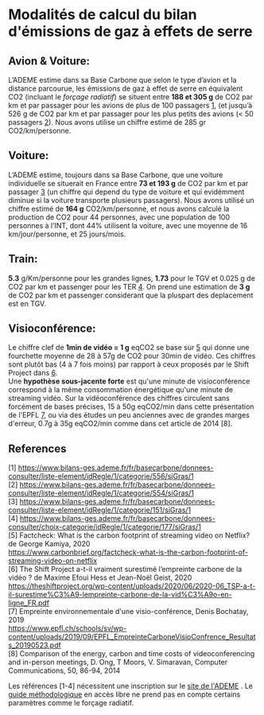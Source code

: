 # Modalités de calcul du bilan d'émissions de gaz à effets de serre 


## Avion & Voiture: 

L’ADEME estime dans sa Base Carbone que selon le type d’avion et la distance parcourue, les
émissions de gaz à effet de serre en équivalent CO2 (incluant le *forçage radiatif*) se situent entre **188 et 305 g** de
CO2 par km et par passager pour les avions de plus de 100 passagers [1](https://www.bilans-ges.ademe.fr/fr/basecarbone/donnees-consulter/liste-element/idRegle/1/categorie/556/siGras/1), (et jusqu’à 526 g de CO2 par km et
par passager pour les plus petits des avions (< 50 passagers [2](https://www.bilans-ges.ademe.fr/fr/basecarbone/donnees-consulter/liste-element/idRegle/1/categorie/554/siGras/1)). Nous avons utilise un chiffre estimé de 285 gr
CO2/km/personne.

## Voiture: 

L’ADEME estime, toujours dans sa Base Carbone, que une voiture individuelle se situerait en France
entre **73 et 193 g** de CO2 par km et par passager [3](https://www.bilans-ges.ademe.fr/fr/basecarbone/donnees-consulter/liste-element/idRegle/1/categorie/151/siGras/1) (un chiffre qui depend du type de voiture et qui evidémment
diminue si la voiture transporte plusieurs passagers). Nous avons utilisé un chiffre estimé de **164 g**
CO2/km/personne, et nous avons calculé la production de CO2 pour 44 personnes, avec une population de 100
personnes à l’INT, dont 44% utilisent la voiture, avec une moyenne de 16 km/jour/personne, et 25 jours/mois.

## Train: 

**5.3** g/Km/personne pour les grandes lignes, **1.73** pour le TGV et 0.025 g de
CO2 par km et passenger pour les TER [4](https://www.bilans-ges.ademe.fr/fr/basecarbone/donnees-consulter/choix-categorie/idRegle/1/categorie/177/siGras/1). On prend une estimation de **3 g** de CO2 par km et passenger
considerant que la pluspart des deplacement est en TGV.

## Visioconférence:

Le chiffre clef de **1min de vidéo = 1 g** eqCO2 se base sur [5](https://www.carbonbrief.org/factcheck-what-is-the-carbon-footprint-of-streaming-video-on-netflix) qui donne une fourchette
moyenne de 28 à 57g de CO2 pour 30min de vidéo. Ces chiffres sont plutôt bas (4 à 7 fois
moins) par rapport à ceux proposés par le Shift Project dans [6](https://theshiftproject.org/wp-content/uploads/2020/06/2020-06_TSP-a-t-il-surestime%C3%A9-lempreinte-carbone-de-la-vid%C3%A9o-en-ligne_FR.pdf).  
Une **hypothèse sous-jacente forte** est qu'une minute de visioconférence correspond à la
même consommation énergétique qu'une minute de streaming vidéo. Sur la
vidéoconférence des chiffres circulent sans forcément de bases précises, 15 à 50g
eqCO2/min dans cette présentation de l'EPFL [7](https://www.epfl.ch/schools/sv/wp-content/uploads2019/09/EPFL_EmpreinteCarboneVisioConfrence_Resultats_20190523.pdf), ou via des études un peu anciennes avec
de grandes marges d'erreur, 0.7g à 35g eqCO2/min comme dans cet article de 2014 [8].

## References

[1] https://www.bilans-ges.ademe.fr/fr/basecarbone/donnees-consulter/liste-element/idRegle/1/categorie/556/siGras/1  
[2] https://www.bilans-ges.ademe.fr/fr/basecarbone/donnees-consulter/liste-element/idRegle/1/categorie/554/siGras/1  
[3] https://www.bilans-ges.ademe.fr/fr/basecarbone/donnees-consulter/liste-element/idRegle/1/categorie/151/siGras/1  
[4] https://www.bilans-ges.ademe.fr/fr/basecarbone/donnees-consulter/choix-categorie/idRegle/1/categorie/177/siGras/1  
[5] Factcheck: What is the carbon footprint of streaming video on Netflix? de George Kamiya, 2020   
https://www.carbonbrief.org/factcheck-what-is-the-carbon-footprint-of-streaming-video-on-netflix  
[6] The Shift Project a-t-il vraiment surestimé l’empreinte carbone de la vidéo ? de Maxime Efoui Hess et Jean-Noël Geist, 2020  
https://theshiftproject.org/wp-content/uploads/2020/06/2020-06_TSP-a-t-il-surestime%C3%A9-lempreinte-carbone-de-la-vid%C3%A9o-en-ligne_FR.pdf  
[7] Empreinte environnementale d'une visio-conférence, Denis Bochatay, 2019  
https://www.epfl.ch/schools/sv/wp-content/uploads/2019/09/EPFL_EmpreinteCarboneVisioConfrence_Resultats_20190523.pdf  
[8] Comparison of the energy, carbon and time costs of videoconferencing and in-person meetings, D. Ong, T Moors, V. Simaravan, Computer Communications, 50, 86-94, 2014

Les références [1-4] nécessitent une inscription sur le [site de l'ADEME](https://www.bilans-ges.ademe.fr/fr/basecarbone/) . Le [guide méthodologique](https://www.bilans-ges.ademe.fr/docutheque/docs/Info%20GES_Guide%20m%C3%A9thodo_MAJ2018.pdf) en accès libre ne prend pas en compte certains
paramètres comme le forçage radiatif. 



